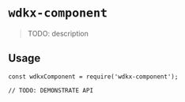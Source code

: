 # `wdkx-component`

> TODO: description

## Usage

```
const wdkxComponent = require('wdkx-component');

// TODO: DEMONSTRATE API
```

